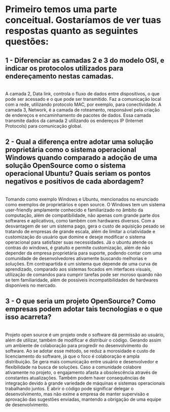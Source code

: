 # Primeiro temos uma parte conceitual. Gostaríamos de ver tuas respostas quanto as seguintes questões:
## 1 - Diferenciar as camadas 2 e 3 do modelo OSI, e indicar os protocolos utilizados para endereçamento nestas camadas.
<br>
A camada 2, Data link, controla o fluxo de dados entre dispositivos, o que pode ser acessado e o que pode ser transmitido. Faz a comunicação local com a rede, utilizando protocolo MAC, por exemplo, para conectividade.
A camada 3, Network, é a camada de roteamento, responsável pela criação de endereços e encaminhamento de pacotes de dados. Essa camada transmite dados da camada 2 utilizando os endereços IP (Internet Protocols) para comunicação global.
<br>

## 2 - Qual a diferença entre adotar uma solução proprietária como o sistema operacional Windows quando comparado a adoção de uma solução OpenSource como o sistema operacional Ubuntu? Quais seriam os pontos negativos e positivos de cada abordagem?
<br>
Tomando como exemplo Windows e Ubuntu, mencionados no enunciado como exemplos de proprietários e open source.
O Windows tem um sistema user-friendly amplamente conhecido e familiarizado no âmbito da computação, além de compatibilidade, não apenas com grande parte dos softwares e aplicativos, como também com hardwares diversos. Com a desvantagem de ser um sistema pago, gera o custo de aquisição pesado se tratando de empresas de grande escala, além de limitar a criatividade e customização do usuário que domine e deseje modificar o sistema operacional para satisfazer suas necessidades.
Já o ubuntu atende os contras do windows, é gratuito e permite customização, além de não depender da empresa proprietária para suporte, podendo contar com uma comunidade de desenvolvedores ativamente buscando melhorias e soluções. Em contrapartida é um sistema que depende de uma curva de aprendizado, comparado aos sistemas focados em interfaces visuais, utilização de comandos para cumprir tarefas pode ser moroso quando não se tem familiaridade, além de possíveis incompatibilidades de hardwares disponíveis no mercado.
<br>

## 3 - O que seria um projeto OpenSource? Como empresas podem adotar tais tecnologias e o que isso acarreta?
<br>
Projeto open source é um projeto onde o software dá permissão ao usuário, além de utilizar, também de modificar e distribuir o código. Gerando assim um ambiente de colaboração para progredir no desenvolvimento do software.
Ao se adotar esse método, se reduz a morosidade e custo de licenciamento do software, já que o foco é colaboração e ampla distribuição. Se gera mais comunicação entre usuário e desenvolvedor e flexibilidade na busca de soluções. Caso a comunidade colabore ativamente no projeto, o engajamento afasta a obsolescência através de constantes atualizações.
Também podem haver consequências de integração devido à grande variedade de máquinas e sistemas operacionais trabalhando juntos. E abrir o código pode significar delegar o desenvolvimento, mas não exime a empresa de manter supervisão e aprovação das sugestões enviadas, mantendo a obrigação de uma equipe de desenvolvimento.